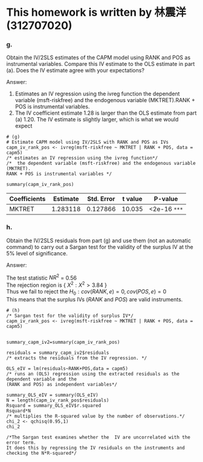 
# This homework is written by 林震洋 (312707020)

### g.

Obtain the IV/2SLS estimates of the CAPM model using RANK and POS as instrumental variables. Compare this IV estimate to the OLS estimate in part (a). Does the IV estimate agree with your expectations?

Answer: 
1. Estimates an IV regression using the ivreg function the dependent variable (msft-riskfree) and the endogenous variable (MKTRET).RANK + POS is instrumental variables.
2. The IV coefficient estimate 1.28 is larger than the OLS estimate from part (a) 1.20. The IV estimate is slightly larger, which is what we would expect

```
# (g)
# Estimate CAPM model using IV/2SLS with RANK and POS as IVs
capm_iv_rank_pos <- ivreg(msft-riskfree ~ MKTRET | RANK + POS, data = capm5)
/* estimates an IV regression using the ivreg function*/
/*  the dependent variable (msft-riskfree) and the endogenous variable (MKTRET).
RANK + POS is instrumental variables */

summary(capm_iv_rank_pos)
```
|Coefficients|Estimate|Std. Error|t value|P-value|
|--------|--------|--------|--------|--------|
|MKTRET|1.283118|0.127866|10.035|<2e-16 `***`|

### h.

Obtain the IV/2SLS residuals from part (g) and use them (not an automatic command) to carry out a Sargan test for the validity of the surplus IV at the 5% level of significance.

Answer:

The test statistic $NR^2$ = 0.56\
The rejection region is { $X^2:X^2>3.84$ } \
Thus we fail to reject the $H_0:cov(RANK,e)=0 , cov(POS,e)=0$\
This means that the surplus IVs ($RANK$ and $POS$) are valid instruments.

```
# (h)
/* Sargan test for the validity of surplus IV*/
capm_iv_rank_pos <- ivreg(msft-riskfree ~ MKTRET | RANK + POS, data = capm5)


summary_capm_iv2=summary(capm_iv_rank_pos)

residuals = summary_capm_iv2$residuals
/* extracts the residuals from the IV regression. */

OLS_eIV = lm(residuals~RANK+POS,data = capm5)
/* runs an (OLS) regression using the extracted residuals as the dependent variable and the
(RANK and POS) as independent variables*/

summary_OLS_eIV = summary(OLS_eIV)
N = length(capm_iv_rank_pos$residuals)
Rsquard = summary_OLS_eIV$r.squared
Rsquard*N
/* multiplies the R-squared value by the number of observations.*/
chi_2 <- qchisq(0.95,1)
chi_2

/*The Sargan test examines whether the  IV are uncorrelated with the error term.
It does this by regressing the IV residuals on the instruments and checking the N*R-squared*/

```
